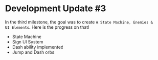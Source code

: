 # Development Update #3
In the third milestone, the goal was to create `A State Machine, Enemies & UI Elements`. Here is the progress on that!

- State Machine
- Sign UI System
- Dash ability implemented
- Jump and Dash orbs